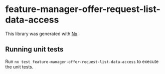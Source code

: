 # feature-manager-offer-request-list-data-access

This library was generated with [Nx](https://nx.dev).

## Running unit tests

Run `nx test feature-manager-offer-request-list-data-access` to execute the unit tests.
